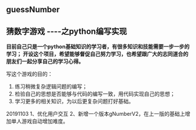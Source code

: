 ## guessNumber

## 猜数字游戏  ----之python编写实现

**目前自己只是一个python基础知识的学习者，有很多知识和技能需要一步一步的学习；
开设这个项目，希望能够督促自己努力学习，也希望跟广大的志同道合的朋友们一起分享自己的学习心得。**

写这个游戏的目的：
1. 练习稍微复杂逻辑问题的编写；
2. 检验自己的思想是否能够与代码的编写一致，用代码实现自己的思想；
3. 学习更多的相关知识，为以后更复杂问题打好基础。

20191103
1、优化用户交互
2、新增一个版本gNumberV2，在上一版的基础上增加单人游戏自动增加难度。
